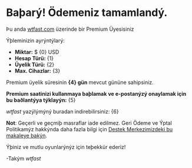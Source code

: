 # Baþarý! Ödemeniz tamamlandý.

Þu anda [wtfast.com](https://wtfast.com) üzerinde bir Premium Üyesisiniz 

Ýþleminizin ayrýntýlarý:

* **Miktar:** $ {0} USD
* **Hesap Türü:** {1}
* **Üyelik Türü:** {2}
* **Max. Cihazlar:** {3}

Premium üyelik süresinin **{4} gün** mevcut gününe sahipsiniz.

**Premium saatinizi kullanmaya baþlamak ve e-postanýzý onaylamak için bu baðlantýya týklayýn:** {5}

*wtfast* yazýlýmýný buradan indirebilirsiniz: {6}

**Not**: Geçerli ve geçmiþ masraflar iade edilmez. Geri Ödeme ve Ýptal Politikamýz hakkýnda daha fazla bilgi için [Destek Merkezimizdeki bu makaleye bakýn](https://wtfast.zendesk.com/hc/en-us/articles/210389223-Defund-and-Cancellation-Policy-).

Ýþiniz ve mutlu oyunlarýnýz için teþekkür ederiz!
 
-Takým *wtfast*
